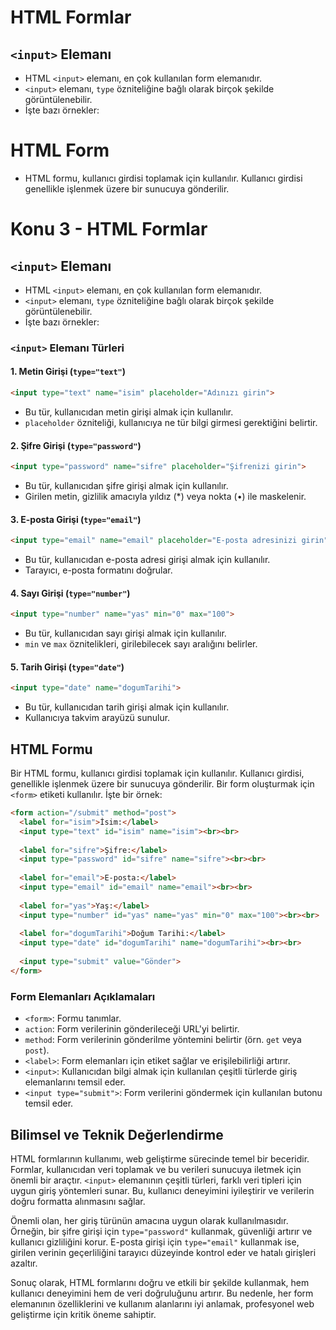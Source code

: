 # HTML Formlar

## `<input>` Elemanı

- HTML `<input>` elemanı, en çok kullanılan form elemanıdır.
- `<input>` elemanı, `type` özniteliğine bağlı olarak birçok şekilde görüntülenebilir.
- İşte bazı örnekler:

# HTML Form

- HTML formu, kullanıcı girdisi toplamak için kullanılır. Kullanıcı girdisi genellikle işlenmek üzere bir sunucuya gönderilir.

# Konu 3 - HTML Formlar

## `<input>` Elemanı

- HTML `<input>` elemanı, en çok kullanılan form elemanıdır.
- `<input>` elemanı, `type` özniteliğine bağlı olarak birçok şekilde görüntülenebilir.
- İşte bazı örnekler:

### `<input>` Elemanı Türleri

#### 1. Metin Girişi (`type="text"`)

```html
<input type="text" name="isim" placeholder="Adınızı girin">
```

- Bu tür, kullanıcıdan metin girişi almak için kullanılır.
- `placeholder` özniteliği, kullanıcıya ne tür bilgi girmesi gerektiğini belirtir.

#### 2. Şifre Girişi (`type="password"`)

```html
<input type="password" name="sifre" placeholder="Şifrenizi girin">
```

- Bu tür, kullanıcıdan şifre girişi almak için kullanılır.
- Girilen metin, gizlilik amacıyla yıldız (*) veya nokta (•) ile maskelenir.

#### 3. E-posta Girişi (`type="email"`)

```html
<input type="email" name="email" placeholder="E-posta adresinizi girin">
```

- Bu tür, kullanıcıdan e-posta adresi girişi almak için kullanılır.
- Tarayıcı, e-posta formatını doğrular.

#### 4. Sayı Girişi (`type="number"`)

```html
<input type="number" name="yas" min="0" max="100">
```

- Bu tür, kullanıcıdan sayı girişi almak için kullanılır.
- `min` ve `max` öznitelikleri, girilebilecek sayı aralığını belirler.

#### 5. Tarih Girişi (`type="date"`)

```html
<input type="date" name="dogumTarihi">
```

- Bu tür, kullanıcıdan tarih girişi almak için kullanılır.
- Kullanıcıya takvim arayüzü sunulur.

## HTML Formu

Bir HTML formu, kullanıcı girdisi toplamak için kullanılır. Kullanıcı girdisi, genellikle işlenmek üzere bir sunucuya gönderilir. Bir form oluşturmak için `<form>` etiketi kullanılır. İşte bir örnek:

```html
<form action="/submit" method="post">
  <label for="isim">İsim:</label>
  <input type="text" id="isim" name="isim"><br><br>
  
  <label for="sifre">Şifre:</label>
  <input type="password" id="sifre" name="sifre"><br><br>
  
  <label for="email">E-posta:</label>
  <input type="email" id="email" name="email"><br><br>
  
  <label for="yas">Yaş:</label>
  <input type="number" id="yas" name="yas" min="0" max="100"><br><br>
  
  <label for="dogumTarihi">Doğum Tarihi:</label>
  <input type="date" id="dogumTarihi" name="dogumTarihi"><br><br>
  
  <input type="submit" value="Gönder">
</form>
```

### Form Elemanları Açıklamaları

- `<form>`: Formu tanımlar.
- `action`: Form verilerinin gönderileceği URL'yi belirtir.
- `method`: Form verilerinin gönderilme yöntemini belirtir (örn. `get` veya `post`).
- `<label>`: Form elemanları için etiket sağlar ve erişilebilirliği artırır.
- `<input>`: Kullanıcıdan bilgi almak için kullanılan çeşitli türlerde giriş elemanlarını temsil eder.
- `<input type="submit">`: Form verilerini göndermek için kullanılan butonu temsil eder.

## Bilimsel ve Teknik Değerlendirme

HTML formlarının kullanımı, web geliştirme sürecinde temel bir beceridir. Formlar, kullanıcıdan veri toplamak ve bu verileri sunucuya iletmek için önemli bir araçtır. `<input>` elemanının çeşitli türleri, farklı veri tipleri için uygun giriş yöntemleri sunar. Bu, kullanıcı deneyimini iyileştirir ve verilerin doğru formatta alınmasını sağlar.

Önemli olan, her giriş türünün amacına uygun olarak kullanılmasıdır. Örneğin, bir şifre girişi için `type="password"` kullanmak, güvenliği artırır ve kullanıcı gizliliğini korur. E-posta girişi için `type="email"` kullanmak ise, girilen verinin geçerliliğini tarayıcı düzeyinde kontrol eder ve hatalı girişleri azaltır.

Sonuç olarak, HTML formlarını doğru ve etkili bir şekilde kullanmak, hem kullanıcı deneyimini hem de veri doğruluğunu artırır. Bu nedenle, her form elemanının özelliklerini ve kullanım alanlarını iyi anlamak, profesyonel web geliştirme için kritik öneme sahiptir.
